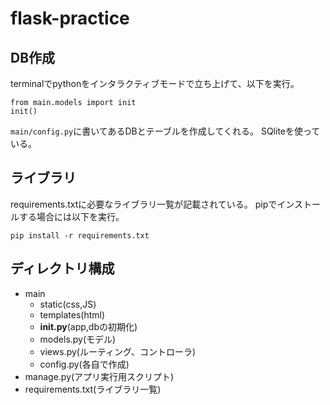 # flask-practice

## DB作成

terminalでpythonをインタラクティブモードで立ち上げて、以下を実行。

```bash:terminal
from main.models import init
init()
```
`main/config.py`に書いてあるDBとテーブルを作成してくれる。
SQliteを使っている。

## ライブラリ

requirements.txtに必要なライブラリ一覧が記載されている。
pipでインストールする場合には以下を実行。

```bash:terminal
pip install -r requirements.txt
```

## ディレクトリ構成

* main
    * static(css,JS)
    * templates(html)
    * __init.py__(app,dbの初期化)
    * models.py(モデル)
    * views.py(ルーティング、コントローラ)
    * config.py(各自で作成)
* manage.py(アプリ実行用スクリプト)
* requirements.txt(ライブラリ一覧)
